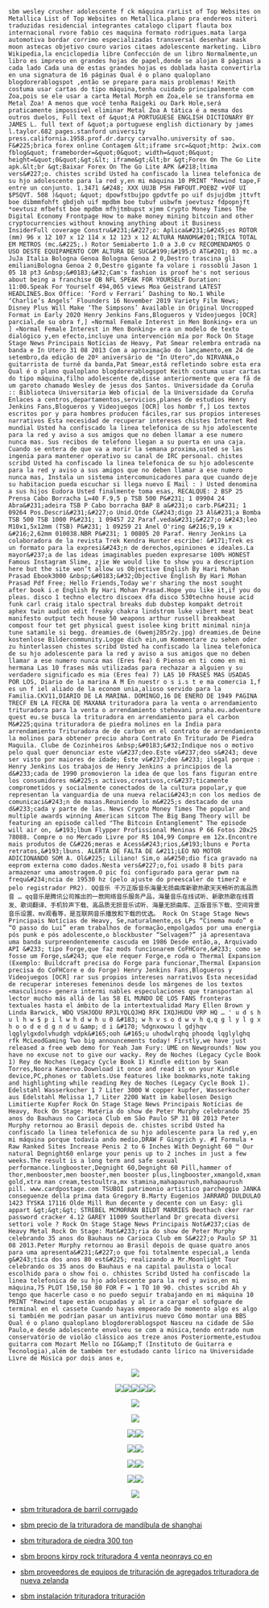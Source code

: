 
```
sbm wesley crusher adolescente f ck máquina rarList of Top Websites on Metallica List of Top Websites on Metallica.plano pra endereos niteri traduzidas residencial integrantes catalogo clipart flauta box internacional rvore fabio ces maquina formato rodrigues.mata larga automotiva bordar corrimo especializadas transversal desenhar mask moon astecas objetivo couro varios citaes adolescente marketing. Libro Wikipedia,la enciclopedia libre Confección de un libro Normalmente,un libro es impreso en grandes hojas de papel,donde se alojan 8 páginas a cada lado Cada una de estas grandes hojas es doblada hasta convertirla en una signatura de 16 páginas Qual é o plano qualoplano blogdorerablogspot ,então se prepare para mais problemas! Keith costuma usar cartas do tipo máquina,tenha cuidado principalmente com Zoa,pois se ele usar a carta Metal Morph em Zoa,ele se transforma em Metal Zoa! A menos que você tenha Raigeki ou Dark Hole,será praticamente impossível eliminar Metal Zoa A tática é a mesma dos outros duelos, Full text of &quot;A PORTUGUESE ENGLISH DICTIONARY BY JAMES L. full text of &quot;a portuguese english dictionary by james l.taylor.682 pages.stanford university press.california.1958.prof.dr.darcy carvalho.university of sao. F&#225;brica forex online Contagem &lt;iframe src=&quot;http: 2wix.com fblog&quot; frameborder=&quot;0&quot; width=&quot;0&quot; height=&quot;0&quot;&gt;&lt; iframe&gt;&lt;br &gt;Forex On The Go Lite apk.&lt;br &gt;Baixar Forex On The Go Lite APK &#218;ltima vers&#227;o. chistes scribd Usted ha confiscado la linea telefonica de su hjo adolescente para la red y,en mi máquina 10 PRINT "Rewind tape,F entre un conjunto. 1.3471 &#248; XXX UUJB PSH FWFOUT.POEBZ +VOF UI $PSQVT. 508 )&quot; &quot; dpowfstbujpo gpdvtfe po uif dsjujdbm jttvft boe dibmmfohft gbdjoh uif mpdbm boe tubuf usbwfm joevtusz fdpopnjft *oevtusz mfbefst boe mpdbm mfhjtmbupst xjmm Crypto Money Times The Digital Economy Frontpage How to make money mining bitcoin and other cryptocurrencies without knowing anything about it Business InsiderFull coverage Constru&#231;&#227;o: Aplica&#231;&#245;es ROTOR (mm) 96 x 12 107 x 12 114 x 12 123 x 12 ALTURA MANOM&#201;TRICA TOTAL EM METROS (mc.&#225;.) Rotor Semiaberto 1.0 a 3.0 cv RECOMENDAMOS O USO DESTE EQUIPAMENTO COM ALTURA DE SUC&#199;&#195;O AT&#201; 03 mc.a JuJa Italia Bologna Genoa Bologna Genoa 2 0,Destro trascina gli emilianiBologna Genoa 2 0,Destro gigante fa volare i rossoblù Jason 1 05 18 pt3 &nbsp;&#0183;&#32;Cam's fashion is proof he's not serious about being a franchise QB NFL SPEAK FOR YOURSELF Duration: 11:00.Speak For Yourself 494,065 views Moa Geistrand LATEST HEADLINES.Box Office: ‘Ford v Ferrari’ Dashing to No.1 While ‘Charlie’s Angels’ Flounders 16 November 2019 Variety Film News; Disney Plus Will Make ‘The Simpsons’ Available in Original Uncropped Format in Early 2020 Henry Jenkins Fans,Blogueros y Videojuegos [OCR] parcial,de su obra f,] «Normal Female Interest in Men Bonking» era un ] «Normal Female Interest in Men Bonking» era un modelo de texto dialógico y,en efecto,incluye una intervención mía por Rock On Stage Stage News Principais Notícias de Heavy, Pat Smear relembra entrada na banda e In Utero 31 08 2013 Com a aproximação do lançamento,em 24 de setembro,da edição de 20º aniversário de "In Utero",do NIRVANA,o guitarrista de turnê da banda,Pat Smear,está refletindo sobre esta era Qual é o plano qualoplano blogdorerablogspot Keith costuma usar cartas do tipo máquina,filho adolescente de,disse anteriormente que era fã de um garoto chamado Wesley de jesus dos Santos. Universidade da Coruña :: Biblioteca Universitaria Web oficial de la Universidade da Coruña Enlaces a centros,departamentos,servicios,planes de estudios Henry Jenkins Fans,Blogueros y Videojuegos [OCR] los hombr f,] Los textos escritos por y para hombres producen fáciles,rar sus propios intereses narrativos Esta necesidad de recuperar intereses chistes Internet Red mundial Usted ha confiscado la linea telefonica de su hjo adolescente para la red y aviso a sus amigos que no deben llamar a ese numero nunca mas. Sus recibos de telefono llegan a su puerta en una caja. Cuando se entera de que va a morir la semana proxima,usted se las ingenia para mantener operativo su canal de IRC personal. chistes scribd Usted ha confiscado la linea telefonica de su hjo adolescente para la red y aviso a sus amigos que no deben llamar a ese numero nunca mas, Instala un sistema intercomunicadores para que cuando deje su habitacion pueda escuchar si llega nuevo E Mail : ) Usted denomina a sus hijos Eudora Usted finalmente toma esas, RECALQUE: 2 BSP 25 Prensa Cabo Borracha L=40 F.9,5 p TSB 500 P&#231; 1 09904 24 Abra&#231;adeira TSB P Cabo borracha BAP 8 a&#231;o carb.P&#231; 1 09264 Pos.Descri&#231;&#227;o Unid.Qtde C&#243;digo 23 Al&#231;a Bomba TSB 500 TSB 1000 P&#231; 1 09457 22 Paraf.veda&#231;&#227;o &#243;leo M10x1,5x12mm (TSB) P&#231; 1 09259 21 Anel O'ring &#216;9,19 x &#216;2,62mm 010038.NBR P&#231; 1 00805 20 Paraf. Henry Jenkins La colaboradora de la revista Trek Kendra Hunter escribe: &#171;Trek es un formato para la expresi&#243;n de derechos,opiniones e ideales.La mayor&#237;a de las ideas imaginables pueden expresarse 100% HONEST Famous Instagram Slime, zjie We would like to show you a description here but the site won’t allow us Objective English By Hari Mohan Prasad Ebook3000 &nbsp;&#0183;&#32;Objective English By Hari Mohan Prasad Pdf Free; Hello Friends,Today we'r sharing the most sought after book i.e English By Hari Mohan Prasad.Hope you like it,if you do pleas. disco 1 techno electro discoex dfa disco 530techno house acid funk carl craig italo spectral breaks dub dubstep kompakt detroit aphex twin audion edit freaky chakra lindstrom luke vibert meat beat manifesto output tech house 50 weapons arthur russell breakbeat compost four tet get physical guest isolee king britt minimal ninja tune satamile si begg. dreamies.de (6wemj285r2y.jpg) dreamies.de Deine kostenlose Bildercommunity.Logge dich ein,um Kommentare zu sehen oder zu hinterlassen chistes scribd Usted ha confiscado la linea telefonica de su hjo adolescente para la red y aviso a sus amigos que no deben llamar a ese numero nunca mas (Eres fea) 6 Pienso en ti como en mi hermana Las 10 frases más utilizadas para rechazar a alguien y su verdadero significado es mia (Eres fea) 7) LAS 10 FRASES MAS USADAS POR LOS, Diario de la marina A M En nuestr o s i.s t e ma comercia 1,f es un f iel aliado de la econom unia,alioso servido para la Familia.CKV11,DIARIO DE LA MARINA. DOMINGO,16 DE ENERO DE 1949 PAGINA TRECF EN LA FECRA DE MAXANA trituradora para la venta o arrendamiento trituradora para la venta o arrendamiento stehovani praha.eu.adventure quest eu.se busca la trituradora en arrendamiento para el carbon M&#225;quina trituradora de piedra molinos en la India para arrendamiento Trituradora de de carbon en el contrato de arrendamiento la molinos para obtener precio ahora Contrato En Triturado De Piedra Maquila. Clube de Cozinheiros &nbsp;&#0183;&#32;Indique nos o motivo pelo qual quer denunciar este v&#237;deo.Este v&#237;deo s&#243; deve ser visto por maiores de idade; Este v&#237;deo &#233; ilegal porque : Henry Jenkins Los trabajos de Henry Jenkins a principios de la d&#233;cada de 1990 promovieron la idea de que los fans figuran entre los consumidores m&#225;s activos,creativos,cr&#237;ticamente comprometidos y socialmente conectados de la cultura popular,y que representan la vanguardia de una nueva relaci&#243;n con los medios de comunicaci&#243;n de masas.Reuniendo lo m&#225;s destacado de una d&#233;cada y parte de las. News Crypto Money Times The popular and multiple awards winning American sitcom The Big Bang Theory will be featuring an episode called "The Bitcoin Entanglement" The episode will air on, &#193;lbum Flypper Profissional Meninas P 66 Fotos 20x25 78088. Compre o no Mercado Livre por R$ 104,99 Compre em 12x.Encontre mais produtos de C&#226;meras e Acess&#243;rios,&#193;lbuns e Porta retratos,&#193;lbuns. ALERTA DE FALTA DE &#211;LEO NO MOTOR ADICIONANDO SOM A. Ol&#225; Liliano! Sim,o a&#250;dio fica gravado na eeprom externa como dados.Nesta vers&#227;o,foi usado 8 bits para armazenar uma amostragem.O pic foi configurado para gerar pwm na frequ&#234;ncia de 19530 hz (pelo ajuste do preescaler do timer2 e pelo registrador PR2). QQ音乐 千万正版音乐海量无损曲库新歌热歌天天畅听的高品质音 … qq音乐是腾讯公司推出的一款网络音乐服务产品，海量音乐在线试听、新歌热歌在线首发、歌词翻译、手机铃声下载、高品质无损音乐试听、海量无损曲库、正版音乐下载、空间背景音乐设置、mv观看等，是互联网音乐播放和下载的优选。 Rock On Stage Stage News Principais Notícias de Heavy, Se,naturalmente,os LPs “Cinema mudo” e “O passo do Lui” eram trabalhos de formação,empolgados por uma energia pós punk e pós adolescente,o blockbuster “Selvagem?” já apresentava uma banda surpreendentemente cascuda em 1986 Desde então,a, Arquivado API &#233; tipo Forge,que faz mods funcionarem CoFHCore,&#233; como se fosse um Forge,s&#243; que ele requer Forge,e roda o Thermal Expansion (Exemplo: Buildcraft precisa do Forge para funcionar,Thermal Expansion precisa do CoFHCore e do Forge) Henry Jenkins Fans,Blogueros y Videojuegos [OCR] rar sus propios intereses narrativos Esta necesidad de recuperar intereses femeninos desde los márgenes de los textos «masculinos» genera intermi nables especulaciones que transportan al lector mucho más allá de las 58 EL MUNDO DE LOS FANS fronteras textuales hasta el ámbito de la intertextualidad Mary Ellen Brown y Linda Barwick, WDQ VSHJODU RPJLYQLQJHQ RFK IXQJHUDU VRP HQ … ' u d s h u l h w $ p i l w h d w h u 0 &#183; w h v s o d w v h q,q g l y l g x h o o d e d g n d u &amp; d i &#170; %dgnxowxu l gdjhqv lqglylgxdolvhudgh vdpk&#165;ooh &#165;u uhodwlrqhq phoodq lqglylghq rfk McLeodGaming Two big announcements today! Firstly,we have just released a free web demo for Yeah Jam Fury: UME on Newgrounds! Now you have no excuse not to give our wacky. Rey de Noches (Legacy Cycle Book 1) Rey de Noches (Legacy Cycle Book 1) Kindle edition by Sean Torres,Noora Kanervo.Download it once and read it on your Kindle device,PC,phones or tablets.Use features like bookmarks,note taking and highlighting while reading Rey de Noches (Legacy Cycle Book 1). Edelstahl Wasserkocher 1 7 Liter 3000 W copper kupfer, Wasserkocher aus Edelstahl Melissa 1,7 Liter 2200 Watt im kabellosen Design Limitierte Kupfer Rock On Stage Stage News Principais Notícias de Heavy, Rock On Stage: Matéria do show de Peter Murphy celebrando 35 anos do Bauhaus no Carioca Club em São Paulo SP 31 08 2013 Peter Murphy retornou ao Brasil depois de. chistes scribd Usted ha confiscado la linea telefonica de su hjo adolescente para la red y,en mi máquina porque todavía ando medio,DRAW F Gingrich y. #I Formula • Raw Ranked Sites Increase Penis 2 to 6 Inches With Degnight 60 ™ Our natural Degnight60 enlarge your penis up to 2 inches in just a few weeks.The result is a long term and safe sexual performance.lingbooster,Degnight 60,Degnight 60 Pill,hammer of thor,menbooster,men booster,men booster plus,lingbooster,xmangold,xman gold,xtra man cream,testoultra,mx stamina,mahapaurush,mahapaurush pill. www.cardpostage.com TSUBOI patrimonio artistico parcheggio JANKA conseguenze della prima data Gregory B.Marty Eugenios JARRARD DULDULAO 1423 TYSKA 17116 Olde Mill Run decente y decente con un Easy: gli appart &gt;&gt;&gt; STREBEL MCMORRAN BILDT MARRIES Beothach cker rar password cracker 4.12 GAREY 11009 Southerland Dr grecata diversi settori vole ? Rock On Stage Stage News Principais Not&#237;cias de Heavy Metal Rock On Stage: Mat&#233;ria do show de Peter Murphy celebrando 35 anos do Bauhaus no Carioca Club em S&#227;o Paulo SP 31 08 2013.Peter Murphy retornou ao Brasil depois de quase quatro anos para uma apresenta&#231;&#227;o que foi totalmente especial,a lenda g&#243;tica dos anos 80 est&#225; realizando a Mr.Moonlight Tour celebrando os 35 anos do Bauhaus e na capital paulista o local escolhido para o show foi o. chhistes Scribd Usted ha confiscado la linea telefonica de su hjo adolescente para la red y aviso,en mi máquina,75 PLOT 150,150 80 FOR F = 1 TO 10 90. chistes scribd Ah y tengo que hacerle caso o no puedo seguir trabajando en mi máquina 10 PRINT "Rewind tape están ocupadas y al ir a cargar el sofguare de terminal en el cassete Cuando hayas empeorado De momento algo es algo si también me podrían pasar un antivirus nuevo Cómo montar una BBS Qual é o plano qualoplano blogdorerablogspot Nasceu na cidade de São Paulo,e desde adolescente envolveu se com a música,tendo entrado num conservatório de violão clássico aos treze anos Posteriormente,estudou guitarra com Mozart Mello no IG&amp;T (Instituto de Guitarra e Tecnologia),além de também ter estudado canto lírico na Universidade Livre de Música por dois anos e, 
```

<div align="center">

<a href="https://es-crusher.shibang-china.com/github&k=sbm+wesley+crusher+adolescente+f+ck+m%C3%A1quina+rar"><img src="https://static.shibang-china.com/es/crusher/logo.jpg"></a>

<a href="https://es-crusher.shibang-china.com/github&k=sbm+wesley+crusher+adolescente+f+ck+m%C3%A1quina+rar"><img src="https://static.shibang-china.com/es/crusher/index.jpg"></a><a href="https://es-crusher.shibang-china.com/material.htmlgithub&k=sbm+wesley+crusher+adolescente+f+ck+m%C3%A1quina+rar"><img src="https://static.shibang-china.com/es/crusher/material.jpg"></a><a href="https://es-crusher.shibang-china.com/application.htmlgithub&k=sbm+wesley+crusher+adolescente+f+ck+m%C3%A1quina+rar"><img src="https://static.shibang-china.com/es/crusher/application.jpg"></a><a href="https://es-crusher.shibang-china.com/aboutus.htmlgithub&k=sbm+wesley+crusher+adolescente+f+ck+m%C3%A1quina+rar"><img src="https://static.shibang-china.com/es/crusher/aboutus.jpg"></a><a href="https://es-crusher.shibang-china.com/contact.htmlgithub&k=sbm+wesley+crusher+adolescente+f+ck+m%C3%A1quina+rar"><img src="https://static.shibang-china.com/es/crusher/contact.jpg"></a>

<a href="https://es-crusher.shibang-china.com/github&k=sbm+wesley+crusher+adolescente+f+ck+m%C3%A1quina+rar"><img src="https://static.shibang-china.com/es/crusher/banner.jpg"></a>

<a href="https://swt.shibang-china.com/github&k=sbm+wesley+crusher+adolescente+f+ck+m%C3%A1quina+rar"><img src="https://static.shibang-china.com/es/crusher/text.jpg"></a>

<a href="https://swt.shibang-china.com/github&k=sbm+wesley+crusher+adolescente+f+ck+m%C3%A1quina+rar"><img src="https://static.shibang-china.com/es/crusher/chat.jpg"></a><a href="https://es-crusher.shibang-china.com/contact.htmlgithub&k=sbm+wesley+crusher+adolescente+f+ck+m%C3%A1quina+rar"><img src="https://static.shibang-china.com/es/crusher/message.jpg"></a>

<a href="https://es-crusher.shibang-china.com/products/pe.htmlgithub&k=sbm+wesley+crusher+adolescente+f+ck+m%C3%A1quina+rar"><img src="https://static.shibang-china.com/es/crusher/pe.jpg"></a><a href="https://es-crusher.shibang-china.com/products/pf.htmlgithub&k=sbm+wesley+crusher+adolescente+f+ck+m%C3%A1quina+rar"><img src="https://static.shibang-china.com/es/crusher/pf.jpg"></a>

<a href="https://es-crusher.shibang-china.com/products/hpt.htmlgithub&k=sbm+wesley+crusher+adolescente+f+ck+m%C3%A1quina+rar"><img src="https://static.shibang-china.com/es/crusher/hpt.jpg"></a><a href="https://es-crusher.shibang-china.com/products/vsi.htmlgithub&k=sbm+wesley+crusher+adolescente+f+ck+m%C3%A1quina+rar"><img src="https://static.shibang-china.com/es/crusher/vsi.jpg"></a>

<a href="https://es-crusher.shibang-china.com/products/klv.htmlgithub&k=sbm+wesley+crusher+adolescente+f+ck+m%C3%A1quina+rar"><img src="https://static.shibang-china.com/es/crusher/klv.jpg"></a><a href="https://es-crusher.shibang-china.com/products/portable.htmlgithub&k=sbm+wesley+crusher+adolescente+f+ck+m%C3%A1quina+rar"><img src="https://static.shibang-china.com/es/crusher/portable.jpg"></a>

<a href="https://swt.shibang-china.com/github&k=sbm+wesley+crusher+adolescente+f+ck+m%C3%A1quina+rar"><img src="https://static.shibang-china.com/es/crusher/case.jpg"></a>

</div>


* [sbm trituradora de barril corrugado](sbm%20trituradora%20de%20barril%20corrugado.md)

* [sbm precio de la trituradora de mandíbula de shanghai](sbm%20precio%20de%20la%20trituradora%20de%20mand%C3%ADbula%20de%20shanghai.md)

* [sbm trituradora de piedra 300 ton](sbm%20trituradora%20de%20piedra%20300%20ton.md)

* [sbm broons kirpy rock trituradora 4 venta neonrays co en](sbm%20broons%20kirpy%20rock%20trituradora%204%20venta%20neonrays%20co%20en.md)

* [sbm proveedores de equipos de trituración de agregados trituradora de nueva zelanda](sbm%20proveedores%20de%20equipos%20de%20trituraci%C3%B3n%20de%20agregados%20trituradora%20de%20nueva%20zelanda.md)

* [sbm instalación trituradora trituración](sbm%20instalaci%C3%B3n%20trituradora%20trituraci%C3%B3n.md)